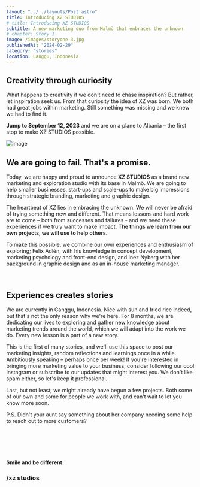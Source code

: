 ```yaml
---
layout: "../../layouts/Post.astro"
title: Introducing XZ STUDIOS
# title: Introducing XZ STUDIOS
subtitle: A new marketing duo from Malmö that embraces the unknown
# chapter: Story 1
image: /images/storyone-3.jpg
publishedAt: "2024-02-29"
category: "stories"
location: Canggu, Indonesia
---
```


## Creativity through curiosity

What happens to creativity if we don't need to chase inspiration? But rather, let inspiration seek us. From that curiosity the idea of XZ was born. We both had great jobs within marketing. Still something was missing and we knew we had to find it.

**Jump to September 12, 2023** and we are on a plane to Albania – the first stop to make XZ STUDIOS possible.

![image](/images/DSCF9276-3-resized-800x545.jpeg)

## We are going to fail. That's a promise.

Today, we are happy and proud to announce <span style="font-weight: 600;">XZ STUDIOS</span> as a brand new marketing and exploration studio with its base in Malmö. We are going to help smaller businesses, start-ups and scale-ups to make big impressions through strategic branding, marketing and graphic design.

The heartbeat of XZ lies in embracing the unknown. We will never be afraid of trying something new and different. That means lessons and hard work are to come – both from successes and failures - and we need these experiences if we truly want to make impact. <span style="font-weight: 600;">The things we learn from our own projects, we will use to help others.</span>

To make this possible, we combine our own experiences and enthusiasm of exploring; Felix Adlén, with his knowledge in concept development, marketing psychology and front-end design, and Inez Nyberg with her background in graphic design and as an in-house marketing manager.

<script src="https://unpkg.com/@dotlottie/player-component@latest/dist/dotlottie-player.mjs" type="module"></script>

<dotlottie-player src="https://lottie.host/a6b56d3d-38d7-494f-ac62-212ecae105ca/ttW2qtMmUq.json" background="transparent" class="lottie-story1" speed="1" direction="1" playMode="normal" loop autoplay style="margin-bottom: -2rem;"></dotlottie-player>

<h2 style="margin-top: 2rem;">Experiences creates stories</h2>
We are currently in Canggu, Indonesia. Nice with sun and fried rice indeed, but that's not the only reason why we're here. For 8 months, we are dedicating our lives to exploring and gather new knowledge about marketing trends around the world, which we will adapt into the work we do. Every new lesson is a part of a new story.

This is the first of many stories, and we'll use this space to post our marketing insights, random reflections and learnings once in a while. Ambitiously speaking – perhaps once per week! If you're interested in bringing more marketing value to your business, consider following our cool Instagram or subscribe to our updates that might interest you. We don't like spam either, so let's keep it professional.

Last, but not least; we might already have begun a few projects. Both some of our own and some for people we work with, and can't wait to let you know more soon.

P.S. Didn't your aunt say something about her company needing some help to reach out to more customers?

<div class="hrSpace">
</div>
<strong>Smile and be different.</strong>

<h3 class="signature">/xz studios</h2>

<style>

    .lottie-story1 {
 
        padding: 0rem;
        margin: 4rem 0rem;
      width: 100%;
      height: 100%;
    }
@media (min-width: 768px) {
    .lottie-story1 {
        padding: 1rem;
               padding: 6rem;
               margin: 0rem;
    }
}

    .hrSpace {
       padding: 1rem 0rem 4rem 0rem;
    }



</style>
